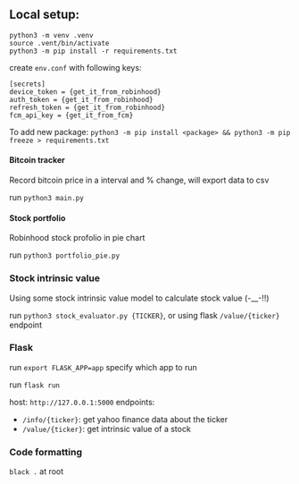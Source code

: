 ## Local setup:
```
python3 -m venv .venv
source .vent/bin/activate
python3 -m pip install -r requirements.txt
```
create `env.conf` with following keys:
```
[secrets]
device_token = {get_it_from_robinhood}
auth_token = {get_it_from_robinhood}
refresh_token = {get_it_from_robinhood}
fcm_api_key = {get_it_from_fcm}
```

To add new package: `python3 -m pip install <package> && python3 -m pip freeze > requirements.txt`

#### Bitcoin tracker
Record bitcoin price in a interval and % change, will export data to csv

run `python3 main.py`

#### Stock portfolio
Robinhood stock profolio in pie chart

run `python3 portfolio_pie.py`

### Stock intrinsic value 
Using some stock intrinsic value model to calculate stock value (-__-!!)

run `python3 stock_evaluator.py {TICKER}`, or using flask `/value/{ticker}` endpoint


### Flask
run `export FLASK_APP=app` specify which app to run

run `flask run`

host: `http://127.0.0.1:5000`
endpoints:
 - `/info/{ticker}`: get yahoo finance data about the ticker
 - `/value/{ticker}`: get intrinsic value of a stock 

### Code formatting
`black .` at root